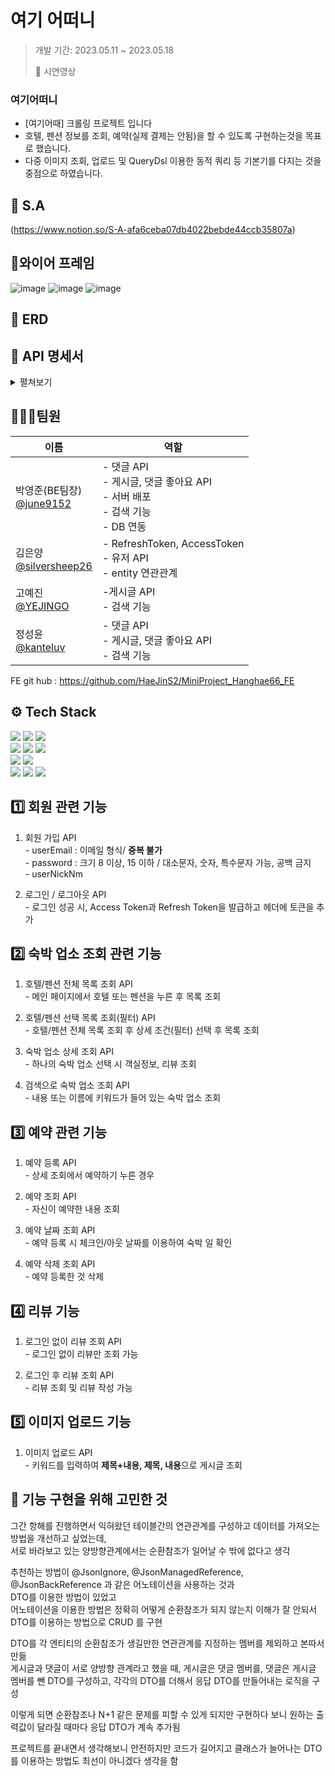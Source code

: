 # 여기 어떠니



>개발 기간: 2023.05.11 ~ 2023.05.18</p>🎥 시연영상 

### 여기어떠니
  - [여기어때] 크롤링 프로젝트 입니다
  - 호텔, 펜션 정보를 조회, 예약(실제 결제는 안됨)을 할 수 있도록 구현하는것을 목표로 했습니다.
  - 다중 이미지 조회, 업로드 및 QueryDsl 이용한 동적 쿼리 등 기본기를 다지는 것을 중점으로 하였습니다.

## 📃 S.A
(https://www.notion.so/S-A-afa6ceba07db4022bebde44ccb35807a)

## 📜와이어 프레임

<!-- <img src="![image](https://github.com/AmenityCloneCoding/AmenityClone/assets/122955367/d5c2eaec-d3ae-4482-8fb1-308dfcd61749).png" width="200" height="400"/>
<img src="![image](https://github.com/AmenityCloneCoding/AmenityClone/assets/122955367/f84a03b9-8f04-4bbf-bb12-71cb1098e61b).png" width="200" height="400"/>
<img src="![image](https://github.com/AmenityCloneCoding/AmenityClone/assets/122955367/f7ac4316-166c-4ce8-9851-6a5d347daa82).png" width="200" height="400"/>
<img src="![image](https://github.com/AmenityCloneCoding/AmenityClone/assets/122955367/e94cc01c-8e08-4073-aa88-852bfa32a27f).png" width="200" height="400"/> -->

![image](https://github.com/AmenityCloneCoding/AmenityClone/assets/122955367/98ed39c4-c173-4938-9a99-319bd35718fb)
![image](https://github.com/AmenityCloneCoding/AmenityClone/assets/122955367/7fb5f467-79cd-4a3c-ac30-61bfe173bea1)
![image](https://github.com/AmenityCloneCoding/AmenityClone/assets/122955367/9d02227a-e18b-4b7d-9fe6-7501fcf03c4d)



## 📰 ERD

<!-- <img src="이미지주소.png" width="200" height="400"/>
 -->
 
## 📖 API 명세서
<details>
  <summary> 펼쳐보기 </summary>
<img width="964" alt="hh66 API 명세서" src="https://github.com/seunghee58/miniproject_hanhae66/assets/129656095/719cd245-0070-4e8d-9870-8fb55d2f5265">
</details>

## 👨‍👩‍👧팀원
|이름|역할|
|------|---|
|박영준(BE팀장)</br>[@june9152](https://github.com/june9152)|- 댓글 API</br>- 게시글, 댓글 좋아요 API</br>- 서버 배포</br>- 검색 기능</br>- DB 연동|
|김은양</br>[@silversheep26](https://github.com/silversheep26)|- RefreshToken, AccessToken</br>- 유저 API </br>- entity 연관관계|
|고예진</br>[@YEJINGO](https://github.com/YEJINGO)|-게시글 API</br>-  검색 기능|
|정성윤</br>[@kanteluv](https://github.com/kanteluv)|- 댓글 API </br>- 게시글, 댓글 좋아요 API </br>-  검색 기능|

FE git hub : https://github.com/HaeJinS2/MiniProject_Hanghae66_FE

## ⚙️ Tech Stack
<img src="https://img.shields.io/badge/java-007396?style=for-the-badge&logo=java&logoColor=white"> <img src="https://img.shields.io/badge/spring-6DB33F?style=for-the-badge&logo=spring&logoColor=white"> <img src="https://img.shields.io/badge/springboot-6DB33F?style=for-the-badge&logo=springboot&logoColor=white"> <br>
<img src="https://img.shields.io/badge/react-61DAFB?style=for-the-badge&logo=react&logoColor=black"> <img src="https://img.shields.io/badge/html5-E34F26?style=for-the-badge&logo=html5&logoColor=white"> <img src="https://img.shields.io/badge/css-1572B6?style=for-the-badge&logo=css3&logoColor=white"> <br>
<img src="https://img.shields.io/badge/mysql-4479A1?style=for-the-badge&logo=mysql&logoColor=white"> <img src="https://img.shields.io/badge/amazonaws-232F3E?style=for-the-badge&logo=amazonaws&logoColor=white"> <br>
<img src="https://img.shields.io/badge/git-F05032?style=for-the-badge&logo=git&logoColor=white"> <img src="https://img.shields.io/badge/github-181717?style=for-the-badge&logo=github&logoColor=white"> <img src="https://img.shields.io/badge/gradle-02303A?style=for-the-badge&logo=gradle&logoColor=white">

## 1️⃣ 회원 관련 기능
  1. 회원 가입 API <br>
    - userEmail : 이메일 형식/ **중복 불가** <br>
    - password : 크기 8 이상, 15 이하 / 대소문자, 숫자, 특수문자 가능, 공백 금지 <br>
    - userNickNm  <br>

    
  2. 로그인 / 로그아웃 API<br>
    - 로그인 성공 시, Access Token과 Refresh Token을 발급하고 헤더에 토큰을 추가<br>
  
## 2️⃣ 숙박 업소 조회 관련 기능
  1. 호텔/펜션 전체 목록 조회 API <br>
    - 메인 페이지에서 호텔 또는 펜션을 누른 후 목록 조회 <br>
  
  2. 호텔/펜션 선택 목록 조회(필터) API <br>
    - 호텔/펜션 전체 목록 조회 후 상세 조건(필터) 선택 후 목록 조회  <br>
    
  3. 숙박 업소 상세 조회 API <br>
    - 하나의 숙박 업소 선택 시 객실정보, 리뷰 조회 <br>

  4. 검색으로 숙박 업소 조회 API <br>
    - 내용 또는 이름에 키워드가 들어 있는 숙박 업소 조회 <br>


## 3️⃣ 예약 관련 기능
  1. 예약 등록 API <br>
    - 상세 조회에서 예약하기 누른 경우  <br>
    
  2. 예약 조회 API <br>
    - 자신이 예약한 내용 조회 <br>
    
  3. 예약 날짜 조회 API <br>
    - 예약 등록 시 체크인/아웃 날짜를 이용하여 숙박 일 확인 <br>

  4. 예약 삭제 조회 API <br>
    - 예약 등록한 것 삭제 <br>
  
## 4️⃣ 리뷰 기능

  1. 로그인 없이 리뷰 조회 API <br>
    - 로그인 없이 리뷰만 조회 가능 <br>
  
  2. 로그인 후 리뷰 조회 API <br>
    - 리뷰 조회 및 리뷰 작성 가능 <br>

## 5️⃣ 이미지 업로드 기능

  1. 이미지 업로드 API <br>
    - 키워드를 입력하여 **제목+내용, 제목, 내용**으로 게시글 조회 <br>


## 🚩 기능 구현을 위해 고민한 것

그간 항해를 진행하면서 익혀왔던 테이블간의 연관관계를 구성하고 데이터를 가져오는 방법을 개선하고 싶었는데, <br>
서로 바라보고 있는 양방향관계에서는 순환참조가 일어날 수 밖에 없다고 생각 <br>

추천하는 방법이 @JsonIgnore, @JsonManagedReference, @JsonBackReference 과 같은 어노테이션을 사용하는 것과 <br>
DTO를 이용한 방법이 있었고 <br>
어노테이션을 이용한 방법은 정확히 어떻게 순환참조가 되지 않는지 이해가 잘 안되서 DTO를 이용하는 방법으로 CRUD 를 구현 <br>

DTO를 각 엔티티의 순환참조가 생길만한 연관관계를 지정하는 멤버를 제외하고 본따서 만듦 <br>
게시글과 댓글이 서로 양방향 관계라고 했을 때, 게시글은 댓글 멤버를, 댓글은 게시글 멤버를 뺀 DTO를 구성하고, 각각의  DTO를 더해서 응답 DTO를 만들어내는 로직을 구성 <br>

이렇게 되면 순환참조나 N+1 같은 문제를 피할 수 있게 되지만 구현하다 보니 원하는 출력값이 달라질 때마다 응답 DTO가 계속 추가됨 <br>

프로젝트를 끝내면서 생각해보니 안전하지만 코드가 길어지고 클래스가 늘어나는 DTO를 이용하는 방법도 최선이 아니겠다 생각을 함 <br>

